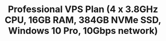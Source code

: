 ---
title: 'Professional VPS Plan (4 x 3.8GHz CPU, 16GB RAM, 384GB NVMe SSD, Windows 10 Pro, 10Gbps network)'
menu: 'Professional VPS'
onpage_menu: false
visible: false
metadata:
    description: 'Trade up to 100 charts, any platform: 4 x 3.8GHz CPU, 16GB RAM, 384GB NVMe SSD, Windows 10 Pro, 10Gbps network, multiple data center locations'
body_classes: 'title-h1h2 header-dark header-transparent'
content:
    items: '@self.modular'
---